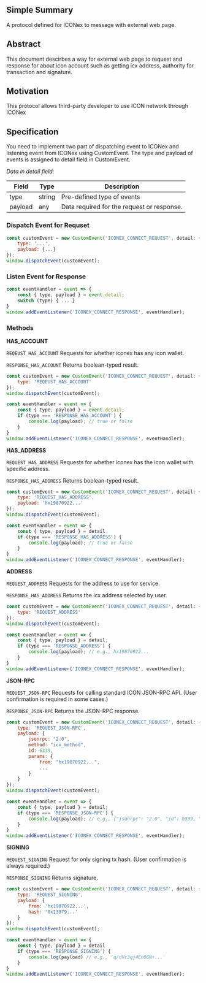 
## Simple Summary
A protocol defined for ICONex to message with external web page.

## Abstract
This document descirbes a way for external web page to request and response for about icon account such as getting icx address, authority for transaction and signature.

## Motivation
This protocol allows third-party developer to use ICON network through ICONex

## Specification
You need to implement two part of dispatching event to ICONex and listening event from ICONex using CustomEvent. The type and payload of events is assigned to detail field in CustomEvent.
 
*Data in detail field:*

| Field | Type | Description |
| ----- | ---- | ----------- |
| type | string | Pre-defined type of events |
| payload | any | Data required for the request or response. |

### Dispatch Event for Requset

```javascript
const customEvent = new CustomEvent('ICONEX_CONNECT_REQUEST', detail: { 
	type: '...',
	payload: {...}
});
window.dispatchEvent(customEvent);
```

### Listen Event for Response

```javascript
const eventHandler = event => {
	const { type, payload } = event.detail;
	switch (type) { ...	}
}
window.addEventListener('ICONEX_CONNECT_RESPONSE', eventHandler);
```

### Methods

**HAS_ACCOUNT**

`REQEUST_HAS_ACCOUNT` Requests for whether iconex has any icon wallet.

`RESPONSE_HAS_ACCOUNT` Returns boolean-typed result.

```javascript
const customEvent = new CustomEvent('ICONEX_CONNECT_REQUEST', detail: { 
	type: 'REQEUST_HAS_ACCOUNT'
});
window.dispatchEvent(customEvent);

const eventHandler = event => {
	const { type, payload } = event.detail;
	if (type === 'RESPONSE_HAS_ACCOUNT') {
		console.log(payload); // true or false
	}
}
window.addEventListener('ICONEX_CONNECT_RESPONSE', eventHandler);
```

**HAS_ADDRESS**

`REQUEST_HAS_ADDRESS` Requests for whether iconex has the icon wallet with specific address.

`RESPONSE_HAS_ADDRESS` Returns boolean-typed result.

```javascript
const customEvent = new CustomEvent('ICONEX_CONNECT_REQUEST', detail: { 
 	type: 'REQUEST_HAS_ADDRESS',
 	payload: 'hx19870922...'
});
window.dispatchEvent(customEvent);

const eventHandler = event => {
	const { type, payload } = detail
	if (type === 'RESPONSE_HAS_ADDRESS') {
		console.log(payload); // true or false
	}
}
window.addEventListener('ICONEX_CONNECT_RESPONSE', eventHandler);
```

**ADDRESS**

`REQUEST_ADDRESS` Requests for the address to use for service.

`RESPONSE_HAS_ADDRESS` Returns the icx address selected by user.

```javascript
const customEvent = new CustomEvent('ICONEX_CONNECT_REQUEST', detail: { 
 	type: 'REQUEST_ADDRESS' 
});
window.dispatchEvent(customEvent);

const eventHandler = event => {
	const { type, payload } = detail;
	if (type === 'RESPONSE_ADDRESS') {
		console.log(payload); // e.g., hx19870922...
	}	
}
window.addEventListener('ICONEX_CONNECT_RESPONSE', eventHandler);
```

**JSON-RPC**

`REQUEST_JSON-RPC` Requests for calling standard ICON JSON-RPC API. (User confirmation is required in some cases.)

`RESPONSE_JSON-RPC` Returns the JSON-RPC response.

```javascript
const customEvent = new CustomEvent('ICONEX_CONNECT_REQUEST', detail: { 
 	type: 'REQUEST_JSON-RPC',
 	payload: {
		jsonrpc: "2.0",
		method: "icx_method",
		id: 6339,
		params: { 
			from: "hx19870922...",
			...
		}
 	}
});
window.dispatchEvent(customEvent);

const eventHandler = event => {
	const { type, payload } = detail;
	if (type === 'RESPONSE_JSON-RPC') {
		console.log(payload); // e.g., {"jsonrpc": "2.0", "id": 6339, "result": { ... }}
	}
}
window.addEventListener('ICONEX_CONNECT_RESPONSE', eventHandler);
```

**SIGNING**

`REQUEST_SIGNING` Request for only signing tx hash. (User confirmation is always required.)

`RESPONSE_SIGNING` Returns signature.

```javascript
const customEvent = new CustomEvent('ICONEX_CONNECT_REQUEST', detail: { 
    type: 'REQUEST_SIGNING',
    payload: {
    	from: 'hx19870922...',
        hash: '0x13979...'
	}
});
window.dispatchEvent(customEvent);

const eventHandler = event => {
    const { type, payload } = detail
    if (type === 'RESPONSE_SIGNING') {
        console.log(payload) // e.g., 'q/dVc3qj4En0GN+...'
    }
}
window.addEventListener('ICONEX_CONNECT_RESPONSE', eventHandler);
```
